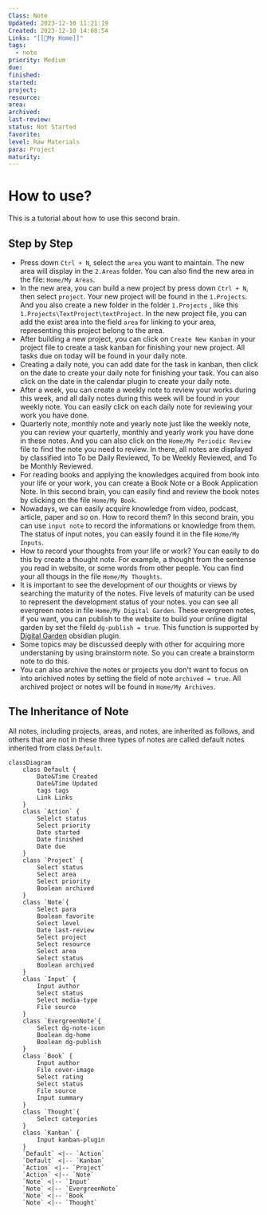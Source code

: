 ```yaml
---
Class: Note
Updated: 2023-12-10 11:21:19
Created: 2023-12-10 14:08:54
Links: "[[🏡My Home]]"
tags:
  - note
priority: Medium
due: 
finished: 
started: 
project: 
resource: 
area: 
archived: 
last-review: 
status: Not Started
favorite: 
level: Raw Materials
para: Project
maturity:
---
```


# How to use?

This is a tutorial about how to use this second brain.
## Step by Step
-  Press down `Ctrl + N`, select the `area` you want to maintain. The new area will display in the `2.Areas` folder. You can also find the new area in the file: `Home/My Areas`.
- In the new area, you can build a new project by press down `Ctrl + N`, then select `project`. Your new project will be found in the `1.Projects`. And you also create a new folder in the folder `1.Projects` , like this `1.Projects\TextProject\textProject`. In the new project file, you can add the exist area into the field `area` for linking to your area, representing this project belong to the area.
- After building a new project, you can click on `Create New Kanban` in your project file to create a task kanban for finishing your new project. All tasks due on today will be found in your daily note.
- Creating a daily note, you can add date for the task in kanban, then click on the date to create your daily note for finishing your task.  You can also click on the date in the calendar plugin to create your daily note.
- After a week, you can create a weekly note to review your works during this week, and all daily notes during this week will be found in your weekly note. You can easily click on each daily note for reviewing your work you have done.
- Quarterly note, monthly note and yearly note just like the weekly note, you can review your quarterly, monthly and yearly work you have done in these notes. And you can also click on the `Home/My Periodic Review` file to find the note you need to review. In there, all notes are displayed by classified into To be Daily Reviewed, To be Weekly Reviewed, and To be Monthly Reviewed.
-  For reading books and applying the knowledges acquired from book into your life or your work, you can create a Book Note or a Book Application Note. In this second brain, you can easily find and review the book notes by clicking on the file `Home/My Book`. 
- Nowadays, we can easily acquire knowledge from video, podcast, article, paper and so on. How to record them? In this second brain, you can use `input note` to record the informations or knowledge from them. The status of input notes, you can easily found it in the file `Home/My Inputs`. 
- How to record your thoughts from your life or work? You can easily to do this by create a thought note. For example, a thought from the sentense you read in website, or some words from other people. You can find your all thougs in the file `Home/My Thoughts`.
- It is important to see the development of our thoughts or views by searching the maturity of the notes. Five levels of maturity can be used to represent the development status of your notes. you can see all evergreen notes in file `Home/My Digital Garden`. These evergreen notes, if you want, you can publish to the website to build your online digital garden by set the fileld `dg-publish = true`.  This function is supported by [Digital Garden](https://github.com/oleeskild/obsidian-digital-garden) obsidian plugin. 
- Some topics may be discussed deeply with other for acquiring more understaning by using brainstorm note. So you can create a brainstorm note to do this.
- You can also archive the notes or projects you don't want to focus on into arichived notes by setting the field of note `archived = true`. All archived project or notes will be found in `Home/My Archives`. 

## The Inheritance of Note

All notes, including projects, areas, and notes, are inherited as follows, and others that are not in these three types of notes are called default notes inherited from class `Default`.
```mermaid
classDiagram
	class Default {
		Date&Time Created
		Date&Time Updated
		tags tags
		Link Links
	}
	class `Action` {
		Selelct status
		Select priority
		Date started
		Date finished
		Date due
	}
	class `Project` {
		Select status
		Select area
		Select priority
		Boolean archived
	}
	class `Note`{
		Select para
		Boolean favorite
		Select level
		Date last-review
		Select project
		Select resource
		Select area
		Select status
		Boolean archived
	}
	class `Input` {
		Input author
		Select status
		Select media-type
		File source
	}
	class `EvergreenNote`{
		Select dg-note-icon
		Boolean dg-home
		Boolean dg-publish
	}
	class `Book` {
		Input author
		File cover-image
		Select rating
		Select status
		File source
		Input summary
	}
	class `Thought`{
		Select categories
	}
	class `Kanban` {
		Input kanban-plugin
	}
	`Default` <|-- `Action`
	`Default` <|-- `Kanban`
	`Action` <|-- `Project`
	`Action` <|-- `Note`
	`Note` <|-- `Input`
	`Note` <|-- `EvergreenNote`
	`Note` <|-- `Book`
	`Note` <|-- `Thought`
```
